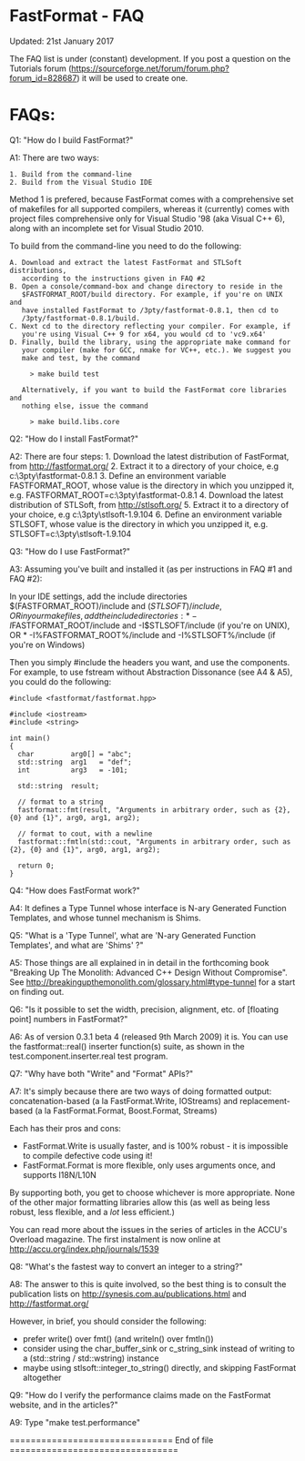FastFormat - FAQ
================

Updated:    21st January 2017



The FAQ list is under (constant) development. If you post a question on the
Tutorials forum (https://sourceforge.net/forum/forum.php?forum_id=828687)
it will be used to create one.

FAQs:
=====

Q1: "How do I build FastFormat?"

A1:
  There are two ways:
  
    1. Build from the command-line
    2. Build from the Visual Studio IDE

  Method 1 is prefered, because FastFormat comes with a comprehensive set of
  makefiles for all supported compilers, whereas it (currently) comes with
  project files comprehensive only for Visual Studio '98 (aka Visual C++ 6),
  along with an incomplete set for Visual Studio 2010.

  To build from the command-line you need to do the following:

    A. Download and extract the latest FastFormat and STLSoft distributions,
       according to the instructions given in FAQ #2
    B. Open a console/command-box and change directory to reside in the
       $FASTFORMAT_ROOT/build directory. For example, if you're on UNIX and
       have installed FastFormat to /3pty/fastformat-0.8.1, then cd to 
       /3pty/fastformat-0.8.1/build.
    C. Next cd to the directory reflecting your compiler. For example, if
       you're using Visual C++ 9 for x64, you would cd to 'vc9.x64'
    D. Finally, build the library, using the appropriate make command for
       your compiler (make for GCC, nmake for VC++, etc.). We suggest you
       make and test, by the command

         > make build test

       Alternatively, if you want to build the FastFormat core libraries and
       nothing else, issue the command

         > make build.libs.core


Q2: "How do I install FastFormat?"

A2:
  There are four steps:
    1. Download the latest distribution of FastFormat, from http://fastformat.org/
    2. Extract it to a directory of your choice, e.g c:\3pty\fastformat-0.8.1
    3. Define an environment variable FASTFORMAT_ROOT, whose value is the directory
       in which you unzipped it, e.g. FASTFORMAT_ROOT=c:\3pty\fastformat-0.8.1
    4. Download the latest distribution of STLSoft, from http://stlsoft.org/
    5. Extract it to a directory of your choice, e.g c:\3pty\stlsoft-1.9.104
    6. Define an environment variable STLSOFT, whose value is the directory
       in which you unzipped it, e.g. STLSOFT=c:\3pty\stlsoft-1.9.104


Q3: "How do I use FastFormat?"

A3:
  Assuming you've built and installed it (as per instructions in FAQ #1 and FAQ #2):

  In your IDE settings, add the include directories $(FASTFORMAT_ROOT)/include
  and $(STLSOFT)/include, OR in your makefiles, add the include directories:
    * -I$FASTFORMAT_ROOT/include and -I$STLSOFT/include (if you're on UNIX), OR
    * -I%FASTFORMAT_ROOT%/include and -I%STLSOFT%/include (if you're on Windows)

  Then you simply #include the headers you want, and use the components. For
  example, to use fstream without Abstraction Dissonance (see A4 & A5), you
  could do the following:

    #include <fastformat/fastformat.hpp>

    #include <iostream>
    #include <string>

    int main()
    {
      char         arg0[] = "abc";
      std::string  arg1   = "def";
      int          arg3   = -101;

      std::string  result;

      // format to a string
      fastformat::fmt(result, "Arguments in arbitrary order, such as {2}, {0} and {1}", arg0, arg1, arg2);

      // format to cout, with a newline
      fastformat::fmtln(std::cout, "Arguments in arbitrary order, such as {2}, {0} and {1}", arg0, arg1, arg2);

      return 0;
    }



Q4: "How does FastFormat work?"

A4:
  It defines a Type Tunnel whose interface is N-ary Generated Function
  Templates, and whose tunnel mechanism is Shims.


Q5: "What is a 'Type Tunnel', what are 'N-ary Generated Function
  Templates', and what are 'Shims' ?"

A5:
  Those things are all explained in in detail in the forthcoming book
  "Breaking Up The Monolith: Advanced C++ Design Without Compromise". See
  http://breakingupthemonolith.com/glossary.html#type-tunnel for a start on
  finding out.


Q6: "Is it possible to set the width, precision, alignment, etc. of
  [floating point] numbers in FastFormat?"

A6:
  As of version 0.3.1 beta 4 (released 9th March 2009) it is. You can use
  the fastformat::real() inserter function(s) suite, as shown in the
  test.component.inserter.real test program.


Q7: "Why have both "Write" and "Format" APIs?"

A7:
  It's simply because there are two ways of doing formatted output: 
  concatenation-based (a la FastFormat.Write, IOStreams) and 
  replacement-based (a la FastFormat.Format, Boost.Format, Streams)

  Each has their pros and cons:
   * FastFormat.Write is usually faster, and is 100% robust - it is
     impossible to compile defective code using it!
   * FastFormat.Format is more flexible, only uses arguments once, and
     supports I18N/L10N

  By supporting both, you get to choose whichever is more appropriate. None
  of the other major formatting libraries allow this (as well as being less
  robust, less flexible, and a *lot* less efficient.)

  You can read more about the issues in the series of articles in the ACCU's
  Overload magazine. The first instalment is now online at
  http://accu.org/index.php/journals/1539


Q8: "What's the fastest way to convert an integer to a string?"

A8:
  The answer to this is quite involved, so the best thing is to consult the
  publication lists on http://synesis.com.au/publications.html and
  http://fastformat.org/
  
  However, in brief, you should consider the following:
  
   * prefer write() over fmt() (and writeln() over fmtln())
   * consider using the char_buffer_sink or c_string_sink instead of writing
     to a (std::string / std::wstring) instance
   * maybe using stlsoft::integer_to_string() directly, and skipping
     FastFormat altogether


Q9: "How do I verify the performance claims made on the FastFormat website,
   and in the articles?"

A9:
  Type "make test.performance"


=============================== End of file ================================

